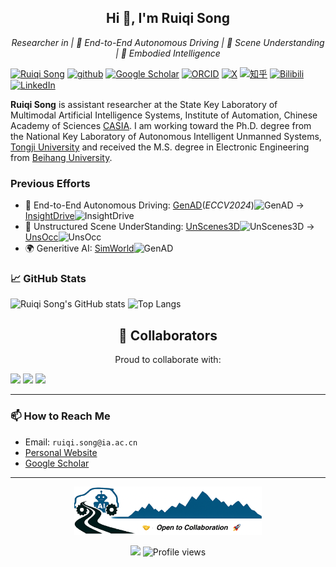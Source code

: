 
<h2 align="center">Hi 👋, I'm Ruiqi Song</h2>
<p align="center">
  <em>Researcher in | 🚙 End-to-End Autonomous Driving | 🔭 Scene Understanding | 🤖️ Embodied Intelligence</em>
</p>

<p> 
<a href="https://ruiqi-song.github.io"><img src="https://img.shields.io/badge/Ruiqi%20Song-Homepage-red?style=flat-square" height="25px" alt="Ruiqi Song"></a>
<a href="https://github.com/ruiqi-song"><img src="https://img.shields.io/badge/github-%23121011.svg?style=flat-square&logo=github&logoColor=white" height="25px" alt="github"></a>
<a href="https://scholar.google.com/citations?user=hMSOTPoAAAAJ&hl=en"><img src="https://img.shields.io/badge/Google%20Scholar-4285F4?style=flat-square&logo=google-scholar&logoColor=white" height="25px" alt="Google Scholar"></a>
<a href="https://orcid.org/my-orcid?orcid=0000-0003-2261-3724"><img src="https://img.shields.io/badge/ORCID-16A085.svg?style=flat-square&logo=orcid&logoColor=white" height="25px" alt="ORCID"></a>
<a href="https://twitter.com/ruiqi_song_cas"><img src="https://img.shields.io/badge/X-%23000000.svg?style=flat-square&logo=X&logoColor=white" height="25px" alt="X"></a>
<a href="https://www.zhihu.com/people/cherish-11-70/collections"><img src="https://img.shields.io/badge/知乎-0079FF.svg?style=flat-square&logo=zhihu&logoColor=white" height="25px" alt="知乎"></a>
<a href="https://space.bilibili.com/484508622"><img src="https://img.shields.io/badge/Bilibili-FF69B4.svg?style=flat-square&logo=bilibili&logoColor=white" height="25px" alt="Bilibili"></a>
<a href="https://www.linkedin.com/in/%E7%91%9E%E7%90%A6-%E5%AE%8B-528698300/"><img src="https://img.shields.io/badge/linkedin-006CAC.svg?&style=flat-square&logo=linkedin&logoColor=white" height="25px" alt="LinkedIn"></a>
</p> 

**Ruiqi Song** is assistant researcher at the State Key Laboratory of Multimodal Artificial Intelligence Systems, Institute of Automation, Chinese Academy of Sciences [CASIA](http://www.ia.cas.cn/). I am working toward the Ph.D. degree from the National Key Laboratory of Autonomous Intelligent Unmanned Systems, [Tongji University](https://skl-ais.tongji.edu.cn/) and received the M.S. degree in Electronic Engineering from [Beihang University](https://www.buaa.edu.cn/index.htm).

### Previous Efforts

- 🚙 End-to-End Autonomous Driving: [GenAD](https://github.com/wzzheng/GenAD)(*ECCV2024*)![GenAD](https://img.shields.io/github/stars/wzzheng/GenAD) -> [InsightDrive](https://github.com/songruiqi/InsightDrive)![InsightDrive](https://img.shields.io/github/stars/ruiqi-song/InsightDrive)
- 🔭 Unstructured Scene UnderStanding: [UnScenes3D](https://github.com/ruiqi-song/UnScenes3D)![UnScenes3D](https://img.shields.io/github/stars/ruiqi-song/UnScenes3D) -> [UnsOcc](https://github.com/ruiqi-song/UnsOcc)![UnsOcc](https://img.shields.io/github/stars/ruiqi-song/UnsOcc)
- 🌍 Generitive AI: [SimWorld](https://github.com/Li-Zn-H/SimWorld)![GenAD](https://img.shields.io/github/stars/Li-Zn-H/SimWorld)

### 📈 GitHub Stats

![Ruiqi Song's GitHub stats](https://github-readme-stats.vercel.app/api?username=ruiqi-song&show_icons=true&theme=default&hide=contribs,prs&count_private=true&include_all_commits=true&show_owner=true)
![Top Langs](https://github-readme-stats.vercel.app/api/top-langs/?username=ruiqi-song&layout=compact&langs_count=10&cache_seconds=60)

<h2 align="center">🤝 Collaborators</h2>

<p align="center">
Proud to collaborate with:
</p>

<p align="left">
  <a href="https://www.ia.cas.cn/"><img src="https://img.shields.io/badge/CASIA-blue?style=flat-square&logo=government&logoColor=white" height="25px"/></a>
  <a href="https://www.tongji.edu.cn/"><img src="https://img.shields.io/badge/Tongji%20University-005eff?style=flat-square&logo=academia&logoColor=white" height="25px"/></a>
  <a href="http://www.waytous.com/en/"><img src="https://img.shields.io/badge/Waytous-ff9800?style=flat-square&logo=briefcase&logoColor=white" height="25px"/></a>
</p>


---

### 📫 How to Reach Me
- Email: `ruiqi.song@ia.ac.cn` 
- [Personal Website](https://scholar.google.com/citations?user=hMSOTPoAAAAJ&hl=en)
- [Google Scholar](https://scholar.google.com/citations?user=hMSOTPoAAAAJ&hl=en)

---


<p align="center">
  <img src="https://raw.githubusercontent.com/ruiqi-song/ruiqi-song/main/assets/homepage.png" alt="Futures" width="300" title="Futures"/>
</p>
<p align="center">
  <img src="https://img.shields.io/badge/Towards_End_→_to_→_End_Autonomous_Driving_|_Scene_Understanding_|_Embodied_Intelligence_|_Generative_AI-303030?style=flat-square&logo=semantic-release&logoColor=white&labelColor=purple" />
  <img src="https://komarev.com/ghpvc/?username=ruiqi-song&label=Profile%20views&color=0e75b6&style=flat" alt="Profile views" />
</p>



